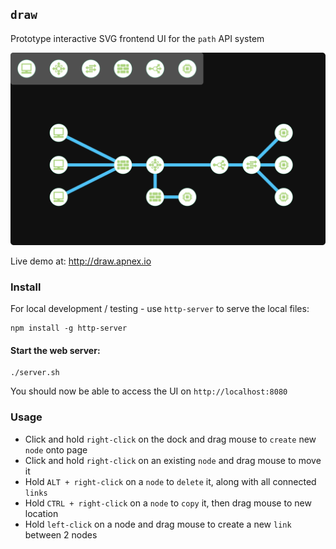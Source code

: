 ## `draw`

Prototype interactive SVG frontend UI for the `path` API system

![draw-ui](topology1.svg)

Live demo at: http://draw.apnex.io  

### Install
For local development / testing - use `http-server` to serve the local files:
```
npm install -g http-server
```

#### Start the web server:
```
./server.sh
```

You should now be able to access the UI on `http://localhost:8080`

### Usage
- Click and hold `right-click` on the dock and drag mouse to `create` new `node` onto page
- Click and hold `right-click` on an existing `node` and drag mouse to move it
- Hold `ALT + right-click` on a `node` to `delete` it, along with all connected `links`
- Hold `CTRL + right-click` on a `node` to `copy` it, then drag mouse to new location
- Hold `left-click` on a node and drag mouse to create a new `link` between 2 nodes
